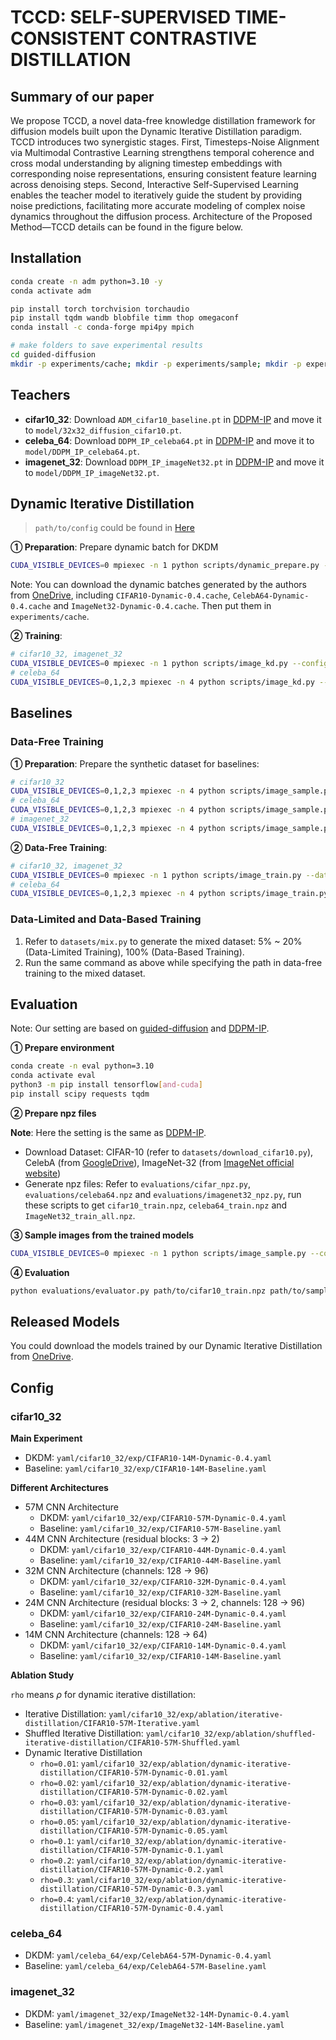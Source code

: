# TCCD: SELF-SUPERVISED TIME-CONSISTENT CONTRASTIVE DISTILLATION

## Summary of our paper
We propose TCCD, a novel data-free knowledge distillation framework for diffusion models built upon the Dynamic Iterative Distillation paradigm. TCCD introduces two synergistic stages. First, Timesteps-Noise Alignment via Multimodal Contrastive Learning strengthens temporal coherence and cross modal understanding by aligning timestep embeddings with corresponding noise representations, ensuring consistent feature learning across denoising steps. Second, Interactive Self-Supervised Learning enables the teacher model to iteratively guide the student by providing noise predictions, facilitating more accurate modeling of complex noise dynamics throughout the diffusion process. Architecture of the Proposed Method—TCCD details can be found in the figure below. 

## Installation

```bash
conda create -n adm python=3.10 -y
conda activate adm

pip install torch torchvision torchaudio
pip install tqdm wandb blobfile timm thop omegaconf
conda install -c conda-forge mpi4py mpich

# make folders to save experimental results
cd guided-diffusion
mkdir -p experiments/cache; mkdir -p experiments/sample; mkdir -p experiments/kd
```

## Teachers

- **cifar10_32**: Download `ADM_cifar10_baseline.pt` in [DDPM-IP](https://github.com/forever208/DDPM-IP) and move it to `model/32x32_diffusion_cifar10.pt`.
- **celeba_64**: Download `DDPM_IP_celeba64.pt` in [DDPM-IP](https://github.com/forever208/DDPM-IP) and move it to `model/DDPM_IP_celeba64.pt`.
- **imagenet_32**: Download `DDPM_IP_imageNet32.pt` in [DDPM-IP](https://github.com/forever208/DDPM-IP) and move it to `model/DDPM_IP_imageNet32.pt`.

## Dynamic Iterative Distillation

> `path/to/config` could be found in [Here](#config)

**① Preparation**: Prepare dynamic batch for DKDM

```bash
CUDA_VISIBLE_DEVICES=0 mpiexec -n 1 python scripts/dynamic_prepare.py --config path/to/config
```

Note: You can download the dynamic batches generated by the authors from [OneDrive](https://1drv.ms/f/s!ApmL4Zp8fxOMguRjsQdsGT7Nb85DTg?e=ZBeDRD), including `CIFAR10-Dynamic-0.4.cache`, `CelebA64-Dynamic-0.4.cache` and `ImageNet32-Dynamic-0.4.cache`. Then put them in `experiments/cache`.

**② Training**:

```bash
# cifar10_32, imagenet_32
CUDA_VISIBLE_DEVICES=0 mpiexec -n 1 python scripts/image_kd.py --config path/to/config
# celeba_64
CUDA_VISIBLE_DEVICES=0,1,2,3 mpiexec -n 4 python scripts/image_kd.py --config path/to/config
```

## Baselines

### Data-Free Training

**① Preparation**: Prepare the synthetic dataset for baselines:

```bash
# cifar10_32
CUDA_VISIBLE_DEVICES=0,1,2,3 mpiexec -n 4 python scripts/image_sample.py --config yaml/cifar10_32/teacher.yaml --model_path model/32x32_diffusion_cifar10.pt --batch_size 2500 --num_samples 50000 --timestep_respacing 1000 --use_ddim False
# celeba_64
CUDA_VISIBLE_DEVICES=0,1,2,3 mpiexec -n 4 python scripts/image_sample.py --config yaml/celeba_64/teacher.yaml --model_path model/DDPM_IP_celeba64.pt --batch_size 300 --num_samples 202599 --timestep_respacing 100 --use_ddim False
# imagenet_32
CUDA_VISIBLE_DEVICES=0,1,2,3 mpiexec -n 4 python scripts/image_sample.py --config yaml/imagenet_32/teacher.yaml --model_path model/DDPM_IP_imageNet32.pt --batch_size 3072 --num_samples 1281167 --timestep_respacing 100 --use_ddim False
```

**② Data-Free Training**:

```bash
# cifar10_32, imagenet_32
CUDA_VISIBLE_DEVICES=0 mpiexec -n 1 python scripts/image_train.py --data_dir path/to/synthetic_data --config path/to/config
# celeba_64
CUDA_VISIBLE_DEVICES=0,1,2,3 mpiexec -n 4 python scripts/image_train.py --data_dir path/to/synthetic_data --config path/to/config
```

### Data-Limited and Data-Based Training

1. Refer to `datasets/mix.py` to generate the mixed dataset: 5% ~ 20% (Data-Limited Training), 100% (Data-Based Training).
2. Run the same command as above while specifying the path in data-free training to the mixed dataset.

## Evaluation

Note: Our setting are based on [guided-diffusion](https://github.com/openai/guided-diffusion) and [DDPM-IP](https://github.com/forever208/DDPM-IP).

**① Prepare environment**

```bash
conda create -n eval python=3.10
conda activate eval
python3 -m pip install tensorflow[and-cuda]
pip install scipy requests tqdm
```

**② Prepare npz files**

**Note**: Here the setting is the same as [DDPM-IP](https://github.com/forever208/DDPM-IP).

- Download Dataset: CIFAR-10 (refer to `datasets/download_cifar10.py`), CelebA (from [GoogleDrive](https://drive.google.com/drive/folders/0B7EVK8r0v71pTUZsaXdaSnZBZzg?resourcekey=0-rJlzl934LzC-Xp28GeIBzQ)), ImageNet-32 (from [ImageNet official website](https://image-net.org/download.php))
- Generate npz files: Refer to `evaluations/cifar_npz.py`, `evaluations/celeba64.npz` and `evaluations/imagenet32_npz.py`, run these scripts to get `cifar10_train.npz`, `celeba64_train.npz` and `ImageNet32_train_all.npz`.

**③ Sample images from the trained models**

```bash
CUDA_VISIBLE_DEVICES=0 mpiexec -n 1 python scripts/image_sample.py --config /path/to/config --model_path /path/to/model --batch_size 2500 --num_samples 50000 --timestep_respacing 50 --use_ddim False
```

**④ Evaluation**

```bash
python evaluations/evaluator.py path/to/cifar10_train.npz path/to/sample_batch.npz
```

## Released Models

You could download the models trained by our Dynamic Iterative Distillation from [OneDrive](https://1drv.ms/f/s!ApmL4Zp8fxOMgudHQgad42Z342Z02Q?e=tHTpEU).

## Config

### cifar10_32

**Main Experiment**

- DKDM: `yaml/cifar10_32/exp/CIFAR10-14M-Dynamic-0.4.yaml`
- Baseline: `yaml/cifar10_32/exp/CIFAR10-14M-Baseline.yaml`

**Different Architectures**

- 57M CNN Architecture
  - DKDM: `yaml/cifar10_32/exp/CIFAR10-57M-Dynamic-0.4.yaml`
  - Baseline: `yaml/cifar10_32/exp/CIFAR10-57M-Baseline.yaml`
- 44M CNN Architecture (residual blocks: 3 -> 2)
  - DKDM: `yaml/cifar10_32/exp/CIFAR10-44M-Dynamic-0.4.yaml`
  - Baseline: `yaml/cifar10_32/exp/CIFAR10-44M-Baseline.yaml`
- 32M CNN Architecture (channels: 128 -> 96)
  - DKDM: `yaml/cifar10_32/exp/CIFAR10-32M-Dynamic-0.4.yaml`
  - Baseline: `yaml/cifar10_32/exp/CIFAR10-32M-Baseline.yaml`
- 24M CNN Architecture (residual blocks: 3 -> 2, channels: 128 -> 96)
  - DKDM: `yaml/cifar10_32/exp/CIFAR10-24M-Dynamic-0.4.yaml`
  - Baseline: `yaml/cifar10_32/exp/CIFAR10-24M-Baseline.yaml`
- 14M CNN Architecture (channels: 128 -> 64)
  - DKDM: `yaml/cifar10_32/exp/CIFAR10-14M-Dynamic-0.4.yaml`
  - Baseline: `yaml/cifar10_32/exp/CIFAR10-14M-Baseline.yaml`

**Ablation Study**

`rho` means $\rho$ for dynamic iterative distillation:

- Iterative Distillation: `yaml/cifar10_32/exp/ablation/iterative-distillation/CIFAR10-57M-Iterative.yaml`
- Shuffled Iterative Distillation: `yaml/cifar10_32/exp/ablation/shuffled-iterative-distillation/CIFAR10-57M-Shuffled.yaml`
- Dynamic Iterative Distillation
  - `rho=0.01`: `yaml/cifar10_32/exp/ablation/dynamic-iterative-distillation/CIFAR10-57M-Dynamic-0.01.yaml`
  - `rho=0.02`: `yaml/cifar10_32/exp/ablation/dynamic-iterative-distillation/CIFAR10-57M-Dynamic-0.02.yaml`
  - `rho=0.03`: `yaml/cifar10_32/exp/ablation/dynamic-iterative-distillation/CIFAR10-57M-Dynamic-0.03.yaml`
  - `rho=0.05`: `yaml/cifar10_32/exp/ablation/dynamic-iterative-distillation/CIFAR10-57M-Dynamic-0.05.yaml`
  - `rho=0.1`: `yaml/cifar10_32/exp/ablation/dynamic-iterative-distillation/CIFAR10-57M-Dynamic-0.1.yaml`
  - `rho=0.2`: `yaml/cifar10_32/exp/ablation/dynamic-iterative-distillation/CIFAR10-57M-Dynamic-0.2.yaml`
  - `rho=0.3`: `yaml/cifar10_32/exp/ablation/dynamic-iterative-distillation/CIFAR10-57M-Dynamic-0.3.yaml`
  - `rho=0.4`: `yaml/cifar10_32/exp/ablation/dynamic-iterative-distillation/CIFAR10-57M-Dynamic-0.4.yaml`

### celeba_64

- DKDM: `yaml/celeba_64/exp/CelebA64-57M-Dynamic-0.4.yaml`
- Baseline: `yaml/celeba_64/exp/CelebA64-57M-Baseline.yaml`

### imagenet_32

- DKDM: `yaml/imagenet_32/exp/ImageNet32-14M-Dynamic-0.4.yaml`
- Baseline: `yaml/imagenet_32/exp/ImageNet32-14M-Baseline.yaml`
